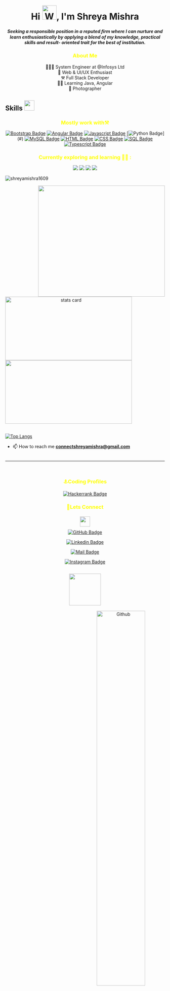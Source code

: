 <h1 align="center">Hi <img src="https://raw.githubusercontent.com/nixin72/nixin72/master/wave.gif" 
         alt="Waving hand animated gif"
         height="45"
         width="45" />, I'm Shreya Mishra</h1>
<h5 align="center">
Seeking a responsible position in a reputed ﬁrm where I can nurture and learn enthusiastically by applying a blend of my knowledge, practical skills and result- oriented trait for the best of institution.
</h5>

<h3 align="center" style="color:yellow;" >About Me</h3>  
 <div align="center">
👨🏻‍🎓 System Engineer at @Infosys Ltd
<br>🤖 Web & UI/UX Enthusiast
<br>⚒️ Full Stack Developer
<br>👨‍💻 Learning Java, Angular
<br>📸 Photographer
 </div>

<h2> Skills <img src = "https://media2.giphy.com/media/QssGEmpkyEOhBCb7e1/giphy.gif?cid=ecf05e47a0n3gi1bfqntqmob8g9aid1oyj2wr3ds3mg700bl&rid=giphy.gif" width = 32px> </h2> 

<h3 align="center" style="color:yellow;margin-bottom: 15px;" >Mostly work with⚒️</h3> 
<div align="center">

[![Bootstrap Badge](https://img.shields.io/badge/Bootstrap-563D7C?style=for-the-badge&logo=bootstrap&logoColor=white)](#) [![Angular Badge](https://img.shields.io/badge/Angular-6d4dff?style=for-the-badge&logo=Angular&logoColor=white)](#)  [![Javascript Badge](https://img.shields.io/badge/Javascript-facf43?style=for-the-badge&logo=javascript&logoColor=white)](#) [![Python Badge](https://img.shields.io/badge/PYTHON-yellow?style=for-the-badge&logo=python&logoColor=white")](#) [![MySQL Badge](https://img.shields.io/badge/MySQL-ff7926?style=for-the-badge&logo=mysql&logoColor=white)](#) [![HTML Badge](https://img.shields.io/badge/HTML5-E34F26?style=for-the-badge&logo=html5&logoColor=white)](#)  [![CSS Badge](https://img.shields.io/badge/CSS-239120?&style=for-the-badge&logo=css3&logoColor=white)](#) [![SQL Badge](https://img.shields.io/badge/SQL-239120?&style=for-the-badge&logo=sql3&logoColor=white)](#) [![Typescript Badge](https://img.shields.io/badge/Typescript-239120?&style=for-the-badge&logo=Typescript3&logoColor=white)](#)  

</div>
<h3 align="center" style="color:yellow;margin-bottom: 15px;"  >Currently exploring and learning 👨‍💻 :</h3>  
<p align="center">

<img src="https://img.shields.io/badge/React-2d73e3?style=for-the-badge&logo=react&logoColor=white">
<img src="https://img.shields.io/badge/Java-b0331a?style=for-the-badge&logo=java&logoColor=white">
<img src="https://img.shields.io/badge/AdobeXD-b0331a?style=for-the-badge&logo=AdobeXD&logoColor=white">
<img src="https://img.shields.io/badge/Figma-b0331a?style=for-the-badge&logo=Figma&logoColor=white">
</p>


<p align="left"> <img src="https://komarev.com/ghpvc/?username=shreyamishra1609&label=Profile%20views&color=0e75b6&style=flat" alt="shreyamishra1609" /></p>

<p>
<img align="right" height="350" width="400" src="https://cdn.dribbble.com/users/2238041/screenshots/4763918/working.gif" /> </a>

<a align= "center" href="https://github.com/shreyamishra1609">
<img alt= "stats card" height="200px" width="400" src="https://github-readme-streak-stats.herokuapp.com/?user=shreyamishra1609&theme=radical">
<br>

<img height="200px" width="400" src="https://github-readme-stats.vercel.app/api?username=shreyamishra1609&count_private=true&theme=radical&show_icons=true" />
<br>
<br>

[![Top Langs](https://github-readme-stats.vercel.app/api/top-langs/?username=shreyamishra1609&layout=compact&theme=radical&show_icons=true)](https://github.com/shreyamishra1609/github-readme-stats)

</p>
<!-- <p align="left"> <a href="https://twitter.com/ishikakesarwan4" target="blank"><img src="https://img.shields.io/twitter/follow/ishikakesarwan4?logo=twitter&style=for-the-badge" alt="ishikakesarwan4" /></a> </p> -->

- 📫 How to reach me **connectshreyamishra@gmail.com**
<br><br>
<hr>

</p>
<br/>
<h3 align="center" style="color:yellow;margin-bottom: 20px;" >⚓Coding Profiles</h3>  
<div align="center" >
 
[![Hackerrank Badge](https://img.shields.io/badge/HackerRank-2EC866?style=flat&logo=HackerRank&logoColor=white)](https://www.hackerrank.com/shreyamishra1601)
</p>


<h3 align="center" style="color:yellow;margin-bottom: 20px;" >🔗Lets Connect</h3> 
<img src="https://github.com/hariketsheth/hariketsheth/blob/main/img/handshake.gif" height="32px" style="margin-bottom: -5px;"  >  
<div align="center" >

[![GitHub Badge](https://img.shields.io/badge/-GitHub-black?style=flat&labelColor=white&logo=github&logoColor=black)](https://github.com/shreyamishra1609)


[![Linkedin Badge](https://img.shields.io/badge/-Linkedin-0e76a8?style=flat&labelColor=white&logo=linkedin&logoColor=0e76a8)](http://linkedin.com/in/shreya-mishra16)


[![Mail Badge](https://img.shields.io/badge/-Gmail-c0392b?style=flat&labelColor=white&logo=gmail&logoColor=c0392b)](mailto:connectshreyamishra@gmail.com)

[![Instagram Badge](https://img.shields.io/badge/-Instagram-e84393?style=flat&labelColor=white&logo=instagram&logoColor=e84393)](https://www.instagram.com/amyra.mishra/)
</p>


<h2><img src = "https://media0.giphy.com/media/KDDpcKigbfFpnejZs6/giphy.gif?cid=ecf05e47oy6f4zjs8g1qoiystc56cu7r9tb8a1fe76e05oty&rid=giphy.gif" width = 100px></h2>



<img width="55%" align="right" alt="Github" src="https://raw.githubusercontent.com/onimur/.github/master/.resources/git-header.svg" />



